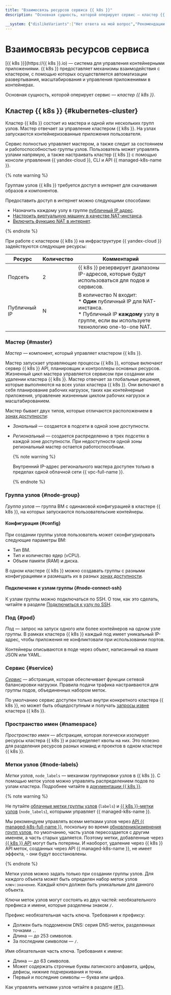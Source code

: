 ```yaml
---
title: "Взаимосвязь ресурсов сервиса {{ k8s }}"
description: "Основная сущность, которой оперирует сервис — кластер {{ k8s }}. Кластер {{ k8s }} состоит из мастера и одной или нескольких групп узлов. Мастер отвечает за управление кластером {{ k8s }}. На узлах запускаются контейнеризованные приложения пользователя."

__system: {"dislikeVariants":["Нет ответа на мой вопрос","Рекомендации не помогли","Содержание не соответсвует заголовку","Другое"]}
---
```



# Взаимосвязь ресурсов сервиса

[{{ k8s }}](https://{{ k8s }}.io) — система для управления контейнерными приложениями. {{ k8s }} предоставляет механизмы взаимодействия с кластером, с помощью которых осуществляется автоматизации развертывания, масштабирования и управления приложениями в контейнерах.

Основная сущность, которой оперирует сервис — _кластер {{ k8s }}_.

## Кластер {{ k8s }} {#kubernetes-cluster}

Кластер {{ k8s }} состоит из мастера и одной или нескольких групп узлов. Мастер отвечает за управление кластером {{ k8s }}. На узлах запускаются контейнеризованные приложения пользователя.

Сервис полностью управляет мастером, а также следит за состоянием и работоспособностью группы узлов. Пользователь может управлять узлами напрямую, а также настраивать кластер {{ k8s }} с помощью консоли управления {{ yandex-cloud }}, CLI и API {{ managed-k8s-name }}.

{% note warning %}

Группам узлов {{ k8s }} требуется доступ в интернет для скачивания образов и компонентов.

Предоставить доступ в интернет можно следующими способами:
* Назначить каждому узлу в группе [публичный IP адрес](../../vpc/concepts/address.md#public-addresses).
* [Настроить виртуальную машину в качестве NAT-инстанса](../../solutions/routing/nat-instance.md).
* [Включить функцию NAT в интернет](../../vpc/operations/enable-nat.md).

{% endnote %}

При работе с кластером {{ k8s }} на инфраструктуре {{ yandex-cloud }} задействуются следующие ресурсы:

Ресурс | Количество | Комментарий
--- | --- | ---
Подсеть | 2 | {{ k8s }} резервирует диапазоны IP-адресов, которые будут использоваться для подов и сервисов.
Публичный IP | N | В количество N входит:<br>* **Один** публичный IP для NAT-инстанса.<br>* Публичный IP **каждому** узлу в группе, если вы используете технологию one-to-one NAT.

### Мастер {#master}

_Мастер_ — компонент, который управляет кластером {{ k8s }}.

Мастер запускает управляющие процессы {{ k8s }}, которые включают сервер {{ k8s }} API, планировщик и контроллеры основных ресурсов. Жизненный цикл мастера управляется сервисом при создании или удалении кластера {{ k8s }}. Мастер отвечает за глобальные решения, которые выполняются на всех узлах кластера {{ k8s }}. Они включают в себя планирование рабочих нагрузок, таких как контейнерные приложения, управление жизненным циклом рабочих нагрузок и масштабированием.

Мастер бывает двух типов, которые отличаются расположением в [зонах доступности](../../overview/concepts/geo-scope.md):
* _Зональный_ — создается в подсети в одной зоне доступности.
* _Региональный_ — создается распределенно в трех подсетях в каждой зоне доступности. При недоступности одной зоны региональный мастер остается работоспособным.

  {% note warning %}

  Внутренний IP-адрес регионального мастера доступен только в пределах одной облачной сети {{ vpc-full-name }}.

  {% endnote %}

### Группа узлов {#node-group}

_Группа узлов_ — группа ВМ с одинаковой конфигурацией в кластере {{ k8s }}, на которых запускаются пользовательские контейнеры.

#### Конфигурация {#config}

При создании группы узлов пользователь может сконфигурировать следующие параметры ВМ:
* Тип ВМ.
* Тип и количество ядер (vCPU).
* Объем памяти (RAM) и диска.

В одном кластере {{ k8s }} можно создавать группы с разными конфигурациями и размещать их в разных [зонах доступности](../../overview/concepts/geo-scope.md).

#### Подключение к узлам группы {#node-connect-ssh}

К узлам группы можно подключаться по SSH. О том, как это сделать, читайте в разделе [Подключиться к узлу по SSH](../operations/node-connect-ssh.md).

### Под {#pod}

_Под_ — запрос на запуск одного или более контейнеров на одном узле группы. В рамках кластера {{ k8s }} каждый под имеет уникальный IP-адрес, чтобы приложения не конфликтовали при использовании портов.

Контейнеры описываются в поде через объект, написанный на языке JSON или YAML.

### Сервис {#service}

[_Сервис_](service.md) — абстракция, которая обеспечивает функции сетевой балансировки нагрузки. Правила подачи трафика настраиваются для группы подов, объединенных набором меток.

По умолчанию сервис доступен только внутри конкретного кластера {{ k8s }}, но может быть общедоступным и получать [запросы извне](../operations/create-load-balancer.md#lb-create) кластера {{ k8s }}.

### Пространство имен {#namespace}

_Пространство имен_ — абстракция, которая логически изолирует ресурсы кластера {{ k8s }} и распределяет квоты на них. Это полезно для разделения ресурсов разных команд и проектов в одном кластере {{ k8s }}.

### Метки узлов {#node-labels}

_Метки узлов_, `node_labels` — механизм группировки узлов в {{ k8s }}. С помощью меток узлов можно управлять распределением подов по узлам кластера. Подробнее читайте в [документации {{ k8s }}](https://kubernetes.io/docs/tasks/configure-pod-container/assign-pods-nodes).

{% note warning %}

Не путайте [облачные метки группы узлов](../../overview/concepts/services.md#labels) (`labels`) и [{{ k8s }}-метки узлов](https://kubernetes.io/docs/concepts/overview/working-with-objects/labels/) (`node_labels`), которыми управляет {{ managed-k8s-name }}.

Мы рекомендуем управлять всеми метками узлов через [API {{ managed-k8s-full-name }}](../api-ref/NodeGroup/index.md), поскольку во время [обновления/изменения групп узлов](../operations/node-group/node-group-update.md), по умолчанию, часть узлов пересоздается с другим именем, а часть старых удаляется. Поэтому метки, добавленные через [{{ k8s }} API](https://kubernetes.io/docs/concepts/overview/kubernetes-api) могут быть потеряны. И наоборот, удаление через {{ k8s }} API меток, созданных через API {{ managed-k8s-name }}, не имеет эффекта, - они будут восстановлены.

{% endnote %}

Метки узлов можно задать только при создании группы узлов. Для каждого объекта может быть определен набор меток узлов `ключ:значение`. Каждый ключ должен быть уникальным для данного объекта.

Ключи меток узлов могут состоять из двух частей: необязательного префикса и имени, которые разделены знаком `/`.

Префикс необязательная часть ключа. Требования к префиксу:
* Должен быть поддоменом DNS: серия DNS-меток, разделенных точками `.`.
* Длина — до 253 символов.
* За последним символом — `/`.

Имя обязательная часть ключа. Требования к имени:
* Длина — до 63 символов.
* Может содержать строчные буквы латинского алфавита, цифры, дефисы, нижние подчеркивания и точки.
* Первый и последние символы — буква или цифра.

Как управлять метками узлов читайте в разделе [{#T}](../operations/node-group/node-label-management.md).